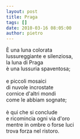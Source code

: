 ```yaml
---
layout: post
title: Praga
tags: []
date: 2010-03-16 08:05:00
author: pietro
---
```

È una luna colorata<br/>lussureggiante e silenziosa,<br/>la luna di Praga<br/>è una lussuria spaventosa;<br/><br/>e piccoli mosaici<br/>di nuvole incrostate<br/>cornice d'altri mondi<br/>come le abbiam sognate;<br/><br/>è qui che si conclude<br/>e ricomincia ogni via d'oro<br/>mentre in ombre o forse luci<br/>trova forza nel ristoro.
